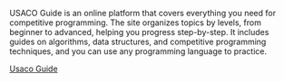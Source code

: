 
USACO Guide is  an online platform that covers everything you need for competitive programming. The site organizes topics by levels, from beginner to advanced, helping you progress step-by-step. It includes guides on algorithms, data structures, and competitive programming techniques, and you can use any programming language to practice. 


[Usaco Guide](https://usaco.guide/) 
